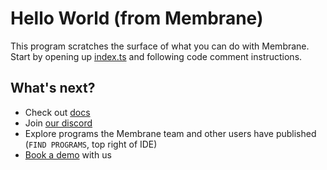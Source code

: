 # Hello World (from Membrane)

This program scratches the surface of what you can do with Membrane. Start by opening up [index.ts](./index.ts) and following code comment instructions.

## What's next?

- Check out [docs](https://docs.membrane.io)
- Join [our discord](https://discord.gg/4RHyJDV8kj)
- Explore programs the Membrane team and other users have published (`FIND PROGRAMS`, top right of IDE)
- [Book a demo](https://cal.com/team/membrane) with us
